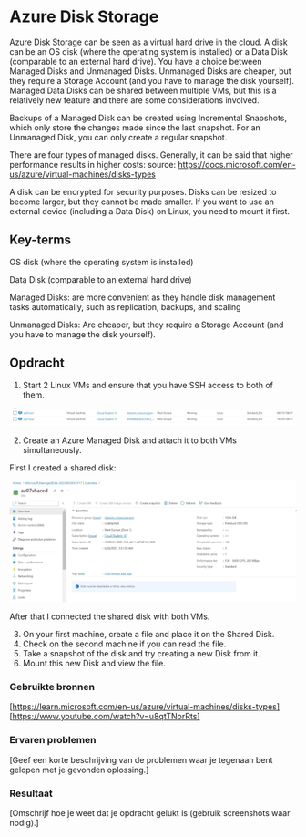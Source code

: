 # Azure Disk Storage

Azure Disk Storage can be seen as a virtual hard drive in the cloud. A disk can be an OS disk (where the operating system is installed) or a Data Disk (comparable to an external hard drive). You have a choice between Managed Disks and Unmanaged Disks. Unmanaged Disks are cheaper, but they require a Storage Account (and you have to manage the disk yourself). Managed Data Disks can be shared between multiple VMs, but this is a relatively new feature and there are some considerations involved.

Backups of a Managed Disk can be created using Incremental Snapshots, which only store the changes made since the last snapshot. For an Unmanaged Disk, you can only create a regular snapshot.

There are four types of managed disks. Generally, it can be said that higher performance results in higher costs:
source: https://docs.microsoft.com/en-us/azure/virtual-machines/disks-types

A disk can be encrypted for security purposes. Disks can be resized to become larger, but they cannot be made smaller.
If you want to use an external device (including a Data Disk) on Linux, you need to mount it first.


## Key-terms

OS disk (where the operating system is installed)

Data Disk (comparable to an external hard drive)

Managed Disks: are more convenient as they handle disk management tasks automatically, such as replication, backups, and scaling

Unmanaged Disks: Are cheaper, but they require a Storage Account (and you have to manage the disk yourself). 


## Opdracht

1. Start 2 Linux VMs and ensure that you have SSH access to both of them.

![2VMs](/00_includes/Cloud/Opdracht%207/2VMs.jpg)

2. Create an Azure Managed Disk and attach it to both VMs simultaneously.

First I created a shared disk:

![shared disk](/00_includes/Cloud/Opdracht%207/Shared%20disk.jpg)

After that I connected the shared disk with both VMs.


3. On your first machine, create a file and place it on the Shared Disk.
4. Check on the second machine if you can read the file.
5. Take a snapshot of the disk and try creating a new Disk from it.
6. Mount this new Disk and view the file.


### Gebruikte bronnen

[https://learn.microsoft.com/en-us/azure/virtual-machines/disks-types]
[https://www.youtube.com/watch?v=u8qtTNorRts]



### Ervaren problemen
[Geef een korte beschrijving van de problemen waar je tegenaan bent gelopen met je gevonden oplossing.]

### Resultaat
[Omschrijf hoe je weet dat je opdracht gelukt is (gebruik screenshots waar nodig).]